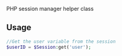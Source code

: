 PHP session manager helper class



Usage
-----

```php
//Get the user variable from the session
$userID = $Session:get('user');

```